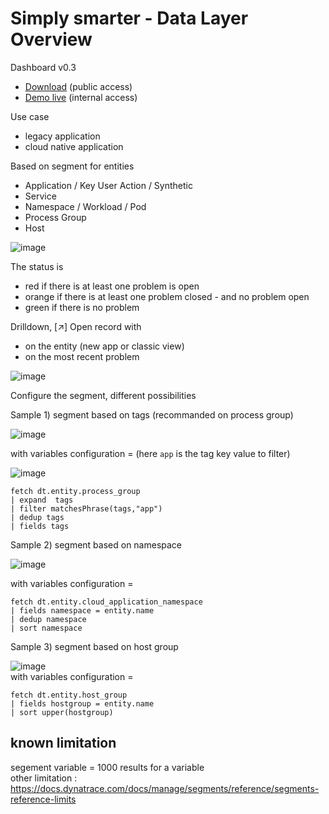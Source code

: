 # Simply smarter - Data Layer Overview

Dashboard v0.3
- [Download](https://raw.githubusercontent.com/dynatrace-ace-services/simply_smarter_4_platform/refs/heads/main/Simply%20smarter%20-%20Data%20Layer%20Overview%20.json) (public access)
- [Demo live](https://guu84124.apps.dynatrace.com/ui/document/v0/#share=a8181e08-be06-4265-8750-bd31bd68b0d3) (internal access)  

Use case
- legacy application
- cloud native application

Based on segment for entities 
- Application / Key User Action / Synthetic 
- Service
- Namespace / Workload / Pod
- Process Group
- Host

![image](https://github.com/user-attachments/assets/4a5a6015-2c69-43d4-aca6-3d35c07f6cb6)



The status is 
- red if there is at least one problem is open
- orange if there is at least one problem closed - and no problem open
- green if there is no problem

Drilldown, [↗] Open record with
- on the entity (new app or classic view)
- on the most recent problem  

![image](https://github.com/user-attachments/assets/ed780cb7-9822-475f-8eb5-66e5a4685899)


Configure the segment, different possibilities  

Sample 1) segment based on tags (recommanded on process group)
   
![image](https://github.com/user-attachments/assets/2f9c910e-a1ad-4f1b-99cc-b8db50a2f05d)  

with variables configuration = (here `app` is the tag key value to filter)

![image](https://github.com/user-attachments/assets/ffd2a9ed-35a1-4e34-ac36-e75e075fe4c3)
```
fetch dt.entity.process_group
| expand  tags
| filter matchesPhrase(tags,"app")
| dedup tags
| fields tags
```

Sample 2) segment based on namespace

![image](https://github.com/user-attachments/assets/cef64f7e-9ff7-4e88-a11c-0ede6416c630)  

with variables configuration = 

```
fetch dt.entity.cloud_application_namespace
| fields namespace = entity.name
| dedup namespace
| sort namespace
```

Sample 3) segment based on host group

![image](https://github.com/user-attachments/assets/91422f93-b5fa-4674-ba3b-1e87c684c6d4)  
with variables configuration =  
```
fetch dt.entity.host_group
| fields hostgroup = entity.name
| sort upper(hostgroup)
```

## known limitation
segement variable = 1000 results for a variable   
other limitation : https://docs.dynatrace.com/docs/manage/segments/reference/segments-reference-limits

